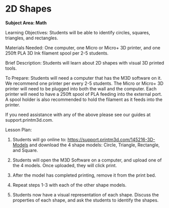 # 2D Shapes

**Subject Area: Math**

Learning Objectives: Students will be able to identify circles, squares, triangles, and rectangles.

Materials Needed: One computer, one Micro or Micro+ 3D printer, and one 250ft PLA 3D Ink filament spool per 2-5 students. 

Brief Description: Students will learn about 2D shapes with visual 3D printed tools. 

To Prepare: Students will need a computer that has the M3D software on it. We recommend one printer per every 2-5 students. The Micro or Micro+ 3D printer will need to be plugged into both the wall and the computer. Each printer will need to have a 250ft spool of PLA feeding into the external port. A spool holder is also recommended to hold the filament as it feeds into the printer.  

If you need assistance with any of the above please see our guides at support.printm3d.com. 

Lesson Plan: 

1. Students will go online to: https://support.printm3d.com/145216-3D-Models and download the 4 shape models: Circle, Triangle, Rectangle, and Square. 

2. Students will open the M3D Software on a computer, and upload one of the 4 models. Once uploaded, they will click print. 

3. After the model has completed printing, remove it from the print bed. 

4. Repeat steps 1-3 with each of the other shape models. 

5. Students now have a visual representation of each shape. Discuss the properties of each shape, and ask the students to identify the shapes.   
 

